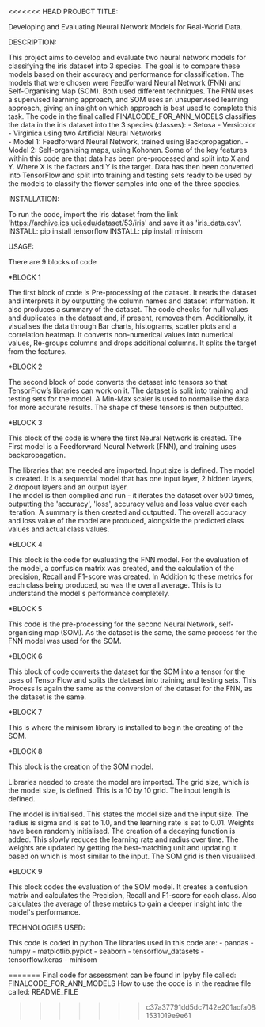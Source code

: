 <<<<<<< HEAD
PROJECT TITLE:

Developing and Evaluating Neural Network Models for Real-World Data.

DESCRIPTION: 

This project aims to develop and evaluate two neural network models for classifying the iris dataset into 3 species. The goal is to compare these models based on their accuracy and performance for classification. The models that were chosen were Feedforward Neural Network (FNN) and Self-Organising Map (SOM). Both used different techniques. The FNN uses a supervised learning approach, and SOM uses an unsupervised learning approach, giving an insight on which approach is best used to complete this task. 
The code in the final called FINALCODE_FOR_ANN_MODELS classifies the data in the iris dataset into the 3 species (classes): 
	- Setosa
	- Versicolor 
	- Virginica 
using two Artificial Neural Networks  
	- Model 1: Feedforward Neural Network, trained using Backpropagation. 
	- Model 2: Self-organising maps, using Kohonen. 
Some of the key features within this code are that data has been pre-processed and split into X and Y. Where X is the factors and Y is the target. Data has then been converted into TensorFlow and split into training and testing sets ready to be used by the models to classify the flower samples into one of the three species. 

INSTALLATION: 

To run the code, import the Iris dataset from the link 'https://archive.ics.uci.edu/dataset/53/iris' and save it as 'iris_data.csv'. 
INSTALL: pip install tensorflow
INSTALL: pip install minisom

USAGE:

There are 9 blocks of code 

*BLOCK 1

The first block of code is Pre-processing of the dataset. It reads the dataset and interprets it by outputting the column names and dataset information. It also produces a summary of the dataset. The code checks for null values and duplicates in the dataset and, if present, removes them. 
Additionally, it visualises the data through Bar charts, histograms, scatter plots and a correlation heatmap. 
It converts non-numerical values into numerical values, Re-groups columns and drops additional columns. It splits the target from the features. 


*BLOCK 2

The second block of code converts the dataset into tensors so that TensorFlow’s libraries can work on it. 
The dataset is split into training and testing sets for the model. A Min-Max scaler is used to normalise the data for more accurate results. The shape of these tensors is then outputted. 

*BLOCK 3

This block of the code is where the first Neural Network is created. The First model is a  Feedforward Neural Network (FNN), and training uses backpropagation. 

The libraries that are needed are imported. 
Input size is defined. 
The model is created. It is a sequential model that has one input layer, 2 hidden layers, 2 dropout layers and an output layer.  
The model is then complied and run - it iterates the dataset over 500 times, outputting the 'accuracy', 'loss', accuracy value and loss value over each iteration. 
A summary is then created and outputted. 
The overall accuracy and loss value of the model are produced, alongside the predicted class values and actual class values. 
 

*BLOCK 4

This block is the code for evaluating the FNN model. 
For the evaluation of the model, a confusion matrix was created, and the calculation of the precision, Recall and F1-score was created. In Addition to these metrics for each class being produced, so was the overall average. This is to understand the model's performance completely. 

*BLOCK 5

This code is the pre-processing for the second Neural Network, self-organising map (SOM).
As the dataset is the same, the same process for the FNN model was used for the SOM. 

*BLOCK 6

This block of code converts the dataset for the SOM into a tensor for the uses of TensorFlow and splits the dataset into training and testing sets. 
This Process is again the same as the conversion of the dataset for the FNN, as the dataset is the same. 

*BLOCK 7

This is where the minisom library is installed to begin the creating of the SOM. 

*BLOCK 8

This block is the creation of the SOM model. 

Libraries needed to create the model are imported.
The grid size, which is the model size, is defined.  This is a 10 by 10 grid. 
The input length is defined. 

The model is initialised. This states the model size and the input size. The radius is sigma and is set to 1.0, and the learning rate is set to 0.01.
Weights have been randomly initialised. 
The creation of a decaying function is added. This slowly reduces the learning rate and radius over time. The weights are updated by getting the best-matching unit and updating it based on which is most similar to the input. 
The SOM grid is then visualised.

*BLOCK 9

This block codes the evaluation of the SOM model. It creates a confusion matrix and calculates the Precision, Recall and F1-score for each class. Also calculates the average of these metrics to gain a deeper insight into the model's performance.  

TECHNOLOGIES USED:  

This code is coded in python 
The libraries used in this code are: 
	- pandas
	- numpy
	- matplotlib.pyplot
	- seaborn
	- tensorflow_datasets
	- tensorflow.keras
	- minisom

=======
Final code for assessment can be found in Ipyby file called: FINALCODE_FOR_ANN_MODELS 
How to use the code is in the readme file called: README_FILE
>>>>>>> c37a37791dd5dc7142e201acfa081531019e9e61
